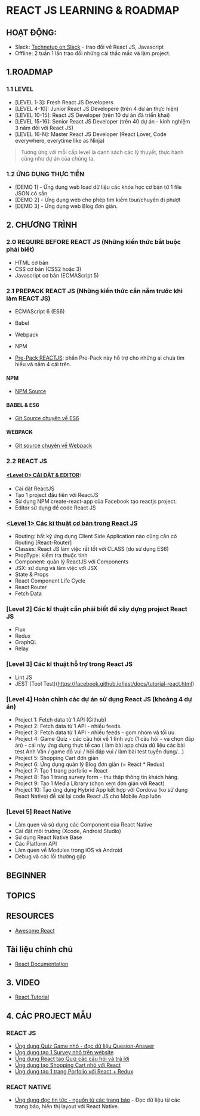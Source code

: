 # REACT JS LEARNING & ROADMAP

## HOẠT ĐỘNG:

* Slack: [Technetup on Slack](http://technetup.slack.com/) - trao đổi về React JS, Javascript
* Offline: 2 tuần 1 lần trao đổi những cái thắc mắc và làm project.

## 1.ROADMAP

### 1.1 LEVEL

* [LEVEL 1-3]: Fresh React JS Developers
* [LEVEL 4-10]: Junior React JS Developere (trên 4 dự án thực hiện)
* [LEVEL 10-15]: React JS Developer (trên 10 dự án đã triển khai)
* [LEVEL 15-16]: Senior React JS Developer (trên 40 dự án - kinh nghiệm 3 năm đối với React JS)
* [LEVEL 16-N]: Master React JS Developer (React Lover, Code everywhere, everytime like as Ninja)
> Tương ứng với mỗi cấp level là danh sách các lý thuyết, thực hành cũng như dự án của chúng ta.

### 1.2 ỨNG DỤNG THỰC TIỄN
* [DEMO 1] - Ứng dụng web load dữ liệu các khóa học cơ bản từ 1 file JSON có sẵn
* [DEMO 2] - Ứng dụng web cho phép tìm kiếm tour/chuyến đi phượt
* [DEMO 3] - Ứng dụng web Blog đơn giản.

## 2. CHƯƠNG TRÌNH

### 2.0 REQUIRE BEFORE REACT JS (Những kiến thức bắt buộc phải biết)

* HTML cơ bản
* CSS cơ bản (CSS2 hoặc 3)
* Javascript cơ bản (ECMAScript 5)

### 2.1 PREPACK REACT JS (Những kiến thức cần nắm trước khi làm REACT JS)

* ECMAScript 6 (ES6)
* Babel
* Webpack
* NPM

* [Pre-Pack REACTJS](https://github.com/nvminhtu/React/tree/master/prepack-reactjs): phần Pre-Pack này hỗ trợ cho những ai chưa tìm hiểu và nắm 4 cái trên.

#### NPM
* [NPM Source](https://github.com/nvminhtu/React/tree/master/prepack-reactjs/npm)

#### BABEL & ES6
* [Git Source chuyên về ES6](https://github.com/nvminhtu/LearnES6)

#### WEBPACK
* [Git source chuyên về Webpack](https://github.com/nvminhtu/webpack-run)

### 2.2 REACT JS

#### [<Level 0> CÀI ĐẶT & EDITOR](https://github.com/nvminhtu/React/tree/master/reactjs/level0/):
* Cài đặt ReactJS 
* Tạo 1 project đầu tiên với ReactJS
* Sử dụng NPM create-react-app của Facebook tạo reactjs project.
* Editor sử dụng để code React JS

### [<Level 1> Các kĩ thuật cơ bản trong React JS](https://github.com/nvminhtu/React/tree/master/reactjs/level1)
* Routing: bất kỳ ứng dụng Client Side Application nào cũng cần có Routing [React-Router]
* Classes: React JS làm việc rất tốt với CLASS (do sử dụng ES6)
* PropType: kiểm tra thuộc tính
* Component: quản lý ReactJS với Components
* JSX: sử dụng và làm việc với JSX
* State & Props
* React Component Life Cycle
* React Router
* Fetch Data

### [Level 2] Các kĩ thuật cần phải biết để xây dựng project React JS
* Flux
* Redux
* GraphQL
* Relay

### [Level 3] Các kĩ thuật hỗ trợ trong React JS
* Lint JS
* JEST (Tool Test)(https://facebook.github.io/jest/docs/tutorial-react.html) 


### [Level 4] Hoàn chỉnh các dự án sử dụng React JS (khoảng 4 dự án)
* Project 1: Fetch data từ 1 API (Github) 
* Project 2: Fetch data từ 1 API - nhiều feeds.
* Project 3: Fetch data từ 1 API - nhiều feeds - gom nhóm và tối ưu
* Project 4: Game Quiz - các câu hỏi về 1 lĩnh vực (1 câu hỏi - và chọn đáp án) - cái này ứng dụng thực tế cao ( làm bài app chứa dữ liệu các bài test Anh Văn / game đố vui / hỏi đáp vui / làm bài test tuyển dụng/...)
* Project 5: Shopping Cart đơn giản
* Project 6: Ứng dụng quản lý Blog đơn giản (= React * Redux)
* Project 7: Tạo 1 trang porfolio = React
* Project 8: Tạo 1 trang survey form - thu thập thông tin khách hàng.
* Project 9: Tạo 1 Media Library (chọn xem đơn giản với React)
* Project 10: Tạo ứng dụng Hybrid App kết hợp với Cordova (ko sử dụng React Native) để xài lại code React JS cho Mobile App luôn


### [Level 5] React Native 
* Làm quen và sử dụng các Component của React Native
* Cài đặt môi trường (Xcode, Android Studio)
* Sử dụng React Native Base
* Các Platform API
* Làm quen về Modules trong iOS và Android
* Debug và các lỗi thường gặp

## BEGINNER

## TOPICS

## RESOURCES

* [Awesome React](https://github.com/nvminhtu/awesome-react)

## Tài liệu chính chủ
* [React Documentation](https://facebook.github.io/react/docs/hello-world.html)


## 3. VIDEO
* [React Tutorial](https://www.youtube.com/watch?v=MhkGQAoc7bc&list=PLoYCgNOIyGABj2GQSlDRjgvXtqfDxKm5b)


## 4. CÁC PROJECT MẪU

### REACT JS

* [Ứng dụng Quiz Game nhỏ - đọc dữ liệu Quesion-Answer](https://github.com/davidrayoussef/react-quiz)
* [Ứng dụng tạo 1 Survey nhỏ trên website](https://github.com/mitchgavan/react-multi-choice-quiz)
* [Ứng dụng React tạo Quiz các câu hỏi và trả lời](https://github.com/gchandrasa/quiz-react)
* [Ứng dụng tạo Shopping Cart nhỏ với React](https://github.com/krzysu/reactjs-shopping-cart)
* [Ứng dụng tạo 1 trang Porfolio với React + Redux](https://github.com/caljrimmer/portfolio-redux-app)

### REACT NATIVE
* [Ứng dụng đọc tin tức - nguồn từ các trang báo](https://github.com/luulam/news) - Đọc dữ liệu từ các trang báo, hiển thị layout với React Native.

